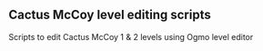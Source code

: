 ## Cactus McCoy level editing scripts

Scripts to edit Cactus McCoy 1 & 2 levels using Ogmo level editor
